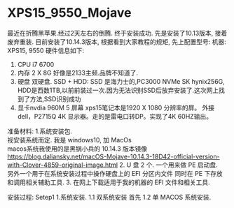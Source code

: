 # XPS15_9550_Mojave
最近在折腾黑苹果.经过2天左右的倒腾. 终于安装成功. 先是安装了10.13版本, 接着废弃重装. 目前安装了10.14.3版本,
根据看到大家教程的规矩, 先上配置型号:
机器:  XPS15, 9550  硬件信息如下:
1. CPU i7 6700
2. 内存 2 X 8G  好像是2133主频.品牌不知道了.
3. 硬盘 双硬盘.  SSD + HDD:
              SSD 是海力士的,PC3000 NVMe SK hynix256G,
              HDD是西数1TB,以前前装过一次.因为无法识别SSD后放弃安装了.这次网上找到了方法,SSD识别成功
4. 显卡nvdia 960M
5  屏幕 xps15笔记本是1920 X 1080 分辨率的屏。 外接 dell，P2715Q 4K 显示器。走的是雷电口转DP。实现了4K 60HZ输出。

准备材料:
1.系统安装包.   
  视安装系统而定. 我是 windows10, 加 MacOs  
  macos系统我使用的是黑锅小兵的 10.14.3 版本镜像 https://blog.daliansky.net/macOS-Mojave-10.14.3-18D42-official-version-with-Clover-4859-original-image.html
2. U 盘 2 个.
  一个用来做 PE 启动盘.  
  另外一个用于在系统安装过程中操作硬盘上的 EFI 分区内文件 同时在 PE 下存放和调用相关辅助工具.
3. 在网上下载适用于我的机器的 EFI 文件和相关工具.
    
安装过程:
Setep1
1.系统安装.
1.1 双系统安装
  首先
1.2 单 MACOS 系统安装.
